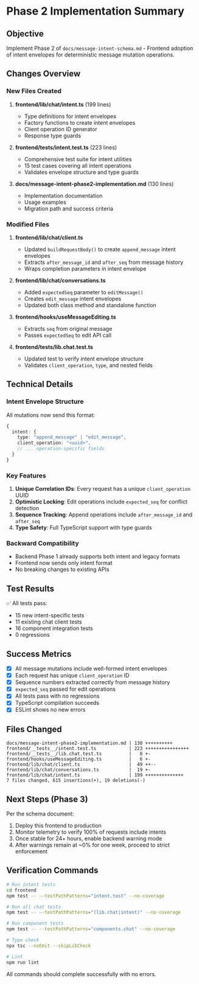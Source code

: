 # Phase 2 Implementation Summary

## Objective
Implement Phase 2 of `docs/message-intent-schema.md` - Frontend adoption of intent envelopes for deterministic message mutation operations.

## Changes Overview

### New Files Created

1. **frontend/lib/chat/intent.ts** (199 lines)
   - Type definitions for intent envelopes
   - Factory functions to create intent envelopes
   - Client operation ID generator
   - Response type guards

2. **frontend/__tests__/intent.test.ts** (223 lines)
   - Comprehensive test suite for intent utilities
   - 15 test cases covering all intent operations
   - Validates envelope structure and type guards

3. **docs/message-intent-phase2-implementation.md** (130 lines)
   - Implementation documentation
   - Usage examples
   - Migration path and success criteria

### Modified Files

1. **frontend/lib/chat/client.ts**
   - Updated `buildRequestBody()` to create `append_message` intent envelopes
   - Extracts `after_message_id` and `after_seq` from message history
   - Wraps completion parameters in intent envelope

2. **frontend/lib/chat/conversations.ts**
   - Added `expectedSeq` parameter to `editMessage()`
   - Creates `edit_message` intent envelopes
   - Updated both class method and standalone function

3. **frontend/hooks/useMessageEditing.ts**
   - Extracts `seq` from original message
   - Passes `expectedSeq` to edit API call

4. **frontend/__tests__/lib.chat.test.ts**
   - Updated test to verify intent envelope structure
   - Validates `client_operation`, `type`, and nested fields

## Technical Details

### Intent Envelope Structure

All mutations now send this format:

```typescript
{
  intent: {
    type: "append_message" | "edit_message",
    client_operation: "<uuid>",
    // ... operation-specific fields
  }
}
```

### Key Features

1. **Unique Correlation IDs**: Every request has a unique `client_operation` UUID
2. **Optimistic Locking**: Edit operations include `expected_seq` for conflict detection
3. **Sequence Tracking**: Append operations include `after_message_id` and `after_seq`
4. **Type Safety**: Full TypeScript support with type guards

### Backward Compatibility

- Backend Phase 1 already supports both intent and legacy formats
- Frontend now sends only intent format
- No breaking changes to existing APIs

## Test Results

✅ All tests pass:
- 15 new intent-specific tests
- 11 existing chat client tests
- 16 component integration tests
- 0 regressions

## Success Metrics

- [x] All message mutations include well-formed intent envelopes
- [x] Each request has unique `client_operation` ID
- [x] Sequence numbers extracted correctly from message history
- [x] `expected_seq` passed for edit operations
- [x] All tests pass with no regressions
- [x] TypeScript compilation succeeds
- [x] ESLint shows no new errors

## Files Changed

```
docs/message-intent-phase2-implementation.md | 130 ++++++++++
frontend/__tests__/intent.test.ts            | 223 ++++++++++++++++
frontend/__tests__/lib.chat.test.ts          |   8 +-
frontend/hooks/useMessageEditing.ts          |   6 +-
frontend/lib/chat/client.ts                  |  49 ++--
frontend/lib/chat/conversations.ts           |  19 +-
frontend/lib/chat/intent.ts                  | 199 ++++++++++++++
7 files changed, 615 insertions(+), 19 deletions(-)
```

## Next Steps (Phase 3)

Per the schema document:
1. Deploy this frontend to production
2. Monitor telemetry to verify 100% of requests include intents
3. Once stable for 24+ hours, enable backend warning mode
4. After warnings remain at ~0% for one week, proceed to strict enforcement

## Verification Commands

```bash
# Run intent tests
cd frontend
npm test -- --testPathPatterns="intent.test" --no-coverage

# Run all chat tests
npm test -- --testPathPatterns="(lib.chat|intent)" --no-coverage

# Run component tests
npm test -- --testPathPatterns="components.chat" --no-coverage

# Type check
npx tsc --noEmit --skipLibCheck

# Lint
npm run lint
```

All commands should complete successfully with no errors.
